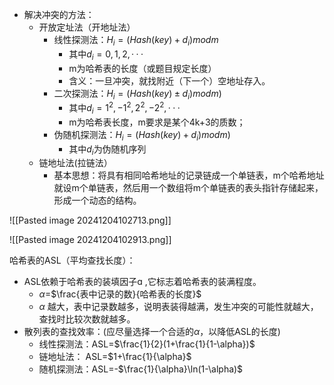 
- 解决冲突的方法：
	- 开放定址法（开地址法）
		- 线性探测法：$H_{i}=(Hash(key)+d_{i})mod m$
			- 其中$d_{i}=0,1,2,···$
			- m为哈希表的长度（或题目规定长度）
			- 含义：一旦冲突，就找附近（下一个）空地址存入。
		- 二次探测法：$H_{i}=(Hash(key)±d_{i})mod m)$
			- 其中$d_{i}=1^{2},-1^{2},2^{2},-2^{2},···$
			- m为哈希表长度，m要求是某个4k+3的质数；
		- 伪随机探测法：$H_{i}=(Hash(key)+d_{i})mod m)$
			- 其中$d_{i}$为伪随机序列
	- 链地址法(拉链法）
		- 基本思想：将具有相同哈希地址的记录链成一个单链表，m个哈希地址就设m个单链表，然后用一个数组将m个单链表的表头指针存储起来，形成一个动态的结构。


![[Pasted image 20241204102713.png]]

![[Pasted image 20241204102913.png]]

哈希表的ASL（平均查找长度）：
- ASL依赖于哈希表的装填因子ɑ ,它标志着哈希表的装满程度。
	- $\alpha$=$\frac{表中记录的数}{哈希表的长度}$
	- $\alpha$ 越大，表中记录数越多，说明表装得越满，发生冲突的可能性就越大，查找时比较次数就越多。
- 散列表的查找效率：(应尽量选择一个合适的$\alpha$，以降低ASL的长度)
	- 线性探测法：ASL=$\frac{1}{2}(1+\frac{1}{1-\alpha})$
	- 链地址法：   ASL=$1+\frac{1}{\alpha}$
	- 随机探测法：ASL=-$\frac{1}{\alpha}\ln(1-\alpha)$









				
	
